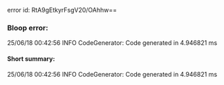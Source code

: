 error id: RtA9gEtkyrFsgV20/OAhhw==
### Bloop error:

25/06/18 00:42:56 INFO CodeGenerator: Code generated in 4.946821 ms
#### Short summary: 

25/06/18 00:42:56 INFO CodeGenerator: Code generated in 4.946821 ms